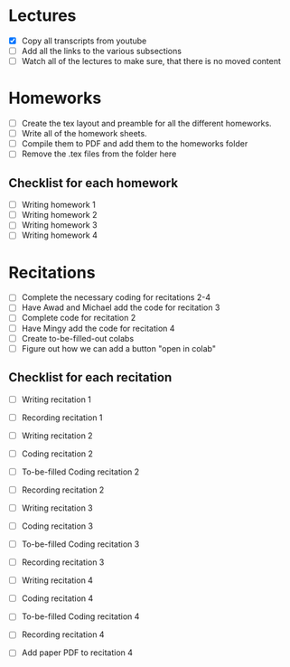 # Lectures
- [X] Copy all transcripts from youtube
- [ ] Add all the links to the various subsections
- [ ] Watch all of the lectures to make sure, that there is no moved content

# Homeworks
- [ ] Create the tex layout and preamble for all the different homeworks.
- [ ] Write all of the homework sheets.
- [ ] Compile them to PDF and add them to the homeworks folder
- [ ] Remove the .tex files from the folder here

## Checklist for each homework
- [ ] Writing homework 1
- [ ] Writing homework 2
- [ ] Writing homework 3
- [ ] Writing homework 4

# Recitations
- [ ] Complete the necessary coding for recitations 2-4
- [ ] Have Awad and Michael add the code for recitation 3
- [ ] Complete code for recitation 2
- [ ] Have Mingy add the code for recitation 4
- [ ] Create to-be-filled-out colabs
- [ ] Figure out how we can add a button "open in colab"

## Checklist for each recitation 
- [ ] Writing recitation 1
- [ ] Recording recitation 1

- [ ] Writing recitation 2
- [ ] Coding recitation 2
- [ ] To-be-filled Coding recitation 2
- [ ] Recording recitation 2

- [ ] Writing recitation 3
- [ ] Coding recitation 3
- [ ] To-be-filled Coding recitation 3
- [ ] Recording recitation 3

- [ ] Writing recitation 4
- [ ] Coding recitation 4
- [ ] To-be-filled Coding recitation 4
- [ ] Recording recitation 4
- [ ] Add paper PDF to recitation 4
